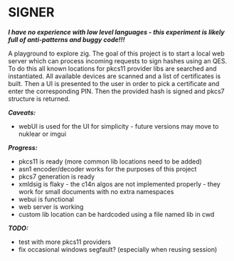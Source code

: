 # SIGNER

***I have no experience with low level languages - this experiment is likely full of anti-patterns and buggy code!!!***

A playground to explore zig. The goal of this project is to start a local web server which can process incoming requests to sign hashes using an QES. To do this all known locations for pkcs11 provider libs are searched and instantiated. All available devices are scanned and a list of certificates is built. Then a UI is presented to the user in order to pick a certificate and enter the corresponding PIN. Then the provided hash is signed and pkcs7 structure is returned.

***Caveats:***
 - webUI is used for the UI for simplicity - future versions may move to nuklear or imgui

***Progress:***
 - pkcs11 is ready (more common lib locations need to be added)
 - asn1 encoder/decoder works for the purposes of this project
 - pkcs7 generation is ready
 - xmldsig is flaky - the c14n algos are not implemented properly - they work for small documents with no extra namespaces
 - webui is functional
 - web server is working
 - custom lib location can be hardcoded using a file named lib in cwd

***TODO:***
 - test with more pkcs11 providers
 - fix occasional windows segfault? (especially when reusing session)
